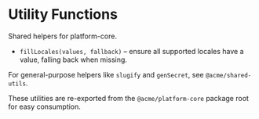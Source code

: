 # Utility Functions

Shared helpers for platform-core.

- `fillLocales(values, fallback)` – ensure all supported locales have a value,
  falling back when missing.

For general-purpose helpers like `slugify` and `genSecret`, see
`@acme/shared-utils`.

These utilities are re-exported from the `@acme/platform-core` package root for
easy consumption.

